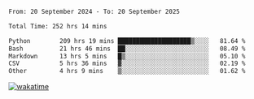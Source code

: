 <!--START_SECTION:waka-->

```txt
From: 20 September 2024 - To: 20 September 2025

Total Time: 252 hrs 14 mins

Python        209 hrs 19 mins ████████████████████▒░░░░   81.64 %
Bash          21 hrs 46 mins  ██░░░░░░░░░░░░░░░░░░░░░░░   08.49 %
Markdown      13 hrs 5 mins   █▒░░░░░░░░░░░░░░░░░░░░░░░   05.10 %
CSV           5 hrs 36 mins   ▓░░░░░░░░░░░░░░░░░░░░░░░░   02.19 %
Other         4 hrs 9 mins    ▒░░░░░░░░░░░░░░░░░░░░░░░░   01.62 %
```

<!--END_SECTION:waka-->
[![wakatime](https://wakatime.com/badge/user/5f89a63a-5294-4958-ad30-2b3455e63f2a.svg)](https://wakatime.com/@5f89a63a-5294-4958-ad30-2b3455e63f2a)
